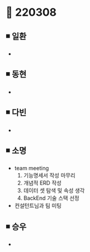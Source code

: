 # 📌 220308

## ◾ 일환

-

## ◾ 동현

-

## ◾ 다빈

-

## ◾ 소명

- team meeting
  1. 기능명세서 작성 마무리
  2. 개념적 ERD 작성
  3. 데이터 셋 탐색 및 속성 생각
  4. BackEnd 기술 스택 선정
- 컨설턴트님과 팀 미팅

## ◾ 승우

-
